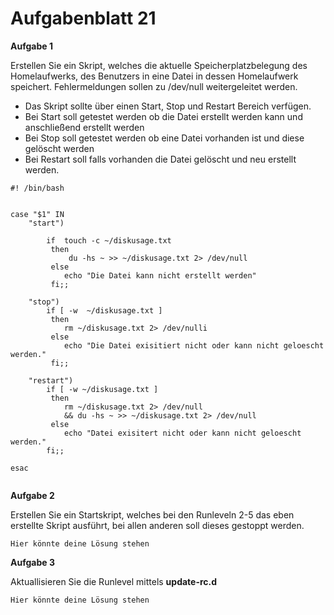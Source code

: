 # Aufgabenblatt 21

**Aufgabe 1**

Erstellen Sie ein Skript, welches die aktuelle Speicherplatzbelegung des Homelaufwerks, des Benutzers in eine Datei in dessen Homelaufwerk speichert. Fehlermeldungen sollen zu /dev/null weitergeleitet werden.
- Das Skript sollte über einen Start, Stop und Restart Bereich verfügen.
- Bei Start soll getestet werden ob die Datei erstellt werden kann und anschließend erstellt werden
- Bei Stop soll getestet werden ob eine Datei vorhanden ist und diese gelöscht werden
- Bei Restart soll falls vorhanden die Datei gelöscht und neu erstellt werden.

```
#! /bin/bash


case "$1" IN
	"start")
	
		if  touch -c ~/diskusage.txt 
		 then
			 du -hs ~ >> ~/diskusage.txt 2> /dev/null
		 else
			echo "Die Datei kann nicht erstellt werden"
		 fi;;
	
	"stop")
		if [ -w  ~/diskusage.txt ]
		 then
			rm ~/diskusage.txt 2> /dev/nulli
		 else
			echo "Die Datei exisitiert nicht oder kann nicht geloescht werden."
		 fi;;

	"restart") 
		if [ -w ~/diskusage.txt ]
		 then
			rm ~/diskusage.txt 2> /dev/null
			&& du -hs ~ >> ~/diskusage.txt 2> /dev/null
		 else
			echo "Datei exisitert nicht oder kann nicht geloescht werden."
		fi;;	
	 
esac


```

**Aufgabe 2**

Erstellen Sie ein Startskript, welches bei den Runleveln 2-5 das eben erstellte Skript ausführt, bei allen anderen soll dieses gestoppt werden.

`Hier könnte deine Lösung stehen`


**Aufgabe 3**

Aktuallisieren Sie die Runlevel mittels **update-rc.d**

`Hier könnte deine Lösung stehen`
